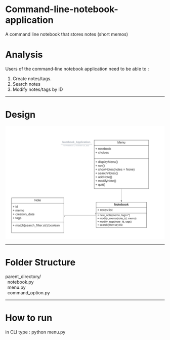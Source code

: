 # Command-line-notebook-application
A command line notebook that stores notes (short memos)

# Analysis
Users of the command-line notebook application need to be able to :
1. Create notes/tags.
2. Search notes
3. Modify notes/tags by ID


--------------------------------------------------------------------------------------------

# Design
![](https://github.com/noor188/Command-line-notebook-application/blob/main/img/Notebook_Application.png)

--------------------------------------------------------------------------------------------

# Folder Structure

parent_directory/ <br /> 
&ensp;notebook.py  <br />
&ensp;menu.py  <br />
&ensp;command_option.py<br />

--------------------------------------------------------------------------------------------

# How to run

in CLI type : python menu.py
